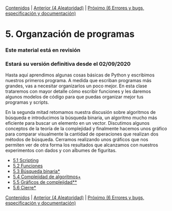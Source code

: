 [Contenidos](../Contenidos.md) \| [Anterior (4 Aleatoridad)](../04_Random_Plt_Dbg/00_Resumen.md) \| [Próximo (6 Errores y bugs, especificación y documentación)](../06_Plt_Especificacion_y_Documentacion/00_Resumen.md)

# 5. Organzación de programas
### **Este material está en revisión**
### Estará su versión definitiva desde el 02/09/2020


Hasta aquí aprendimos algunas cosas básicas de Python y escribimos nuestros primeros programa. A medida que escriban programas más grandes, vas a necesitar organizarlos un poco mejor. En esta clase trataremos con mayor detalle cómo escribir funciones y les daremos algunos modelos de código para que puedas organizar mejor tus programas y scripts.

En la segunda mitad retomamos nuestra discusión sobre algoritmos de búsqueda e introducimos la búsqueda binaria, un algoritmo mucho más eficiente para buscar un elemento en un vector. Discutimos algunos conceptos de la teoría de la complejidad y finalmente hacemos unos gráfico para comparar visualmente la cantidad de operaciones que realizan dos métodos de búsqueda. Cerramos realizando unos gráficos que nos permiten ver de otra forma los resultados que alcanzamos con nuestros experimentos con dados y con aĺbumes de figuritas.




* [5.1 Scripting](01_Scripts.md)
* [5.2 Funciones](02_Funciones.md)
* [5.3 Búsqueda binaria*](03_BusqBinaria.md)
* [5.4 Complejidad de algoritmos+](05_Complejidad.md)
* [5.5 Gráficos de complejidad**](06_gráficos_de_complejidad.md)
* [5.6 Cierre*](09_Cierre.md)


[Contenidos](../Contenidos.md) \| [Anterior (4 Aleatoridad)](../04_Random_Plt_Dbg/00_Resumen.md) \| [Próximo (6 Errores y bugs, especificación y documentación)](../06_Plt_Especificacion_y_Documentacion/00_Resumen.md)
